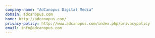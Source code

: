```yaml
---
company-name: "AdCanopus Digital Media"
domain: adcanopus.com
home: http://adcanopus.com/
privacy-policy: http://www.adcanopus.com/index.php/privacypolicy
email: info@adcanopus.com
---
```




